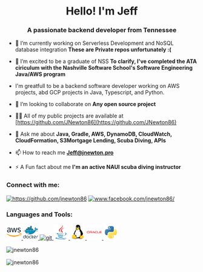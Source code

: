 <h1 align="center">Hello! I'm Jeff</h1>
<h3 align="center">A passionate backend developer from Tennessee</h3>

- 🔭 I’m currently working on Serverless Development and NoSQL database integration **These are Private repos unfortunately :(**

- 🌱 I’m excited to be a graduate of NSS **To clarify, I've completed the ATA ciriculum with the Nashville Software School's Software Engineering Java/AWS program**
- I'm greatfull to be a backend software developer working on AWS projects, abd GCP projects in Java, Typescript, and Python. 

- 👯 I’m looking to collaborate on **Any open source project**

- 👨‍💻 All of my public projects are available at [https://github.com/JNewton86](https://github.com/JNewton86)

- 💬 Ask me about **Java, Gradle, AWS, DynamoDB, CloudWatch, CloudFormation, S3Mortgage Lending, Scuba Diving, APIs**

- 📫 How to reach me **Jeff@jnewton.pro**

- ⚡ A Fun fact about me **I'm an active NAUI scuba diving instructor**

<h3 align="left">Connect with me:</h3>
<p align="left">
<a href="https://linkedin.com/in/https://github.com/jnewton86" target="blank"><img align="center" src="https://raw.githubusercontent.com/rahuldkjain/github-profile-readme-generator/master/src/images/icons/Social/linked-in-alt.svg" alt="https://github.com/jnewton86" height="30" width="40" /></a>
<a href="https://fb.com/www.facebook.com/jnewton86/" target="blank"><img align="center" src="https://raw.githubusercontent.com/rahuldkjain/github-profile-readme-generator/master/src/images/icons/Social/facebook.svg" alt="www.facebook.com/jnewton86/" height="30" width="40" /></a>
</p>

<h3 align="left">Languages and Tools:</h3>
<p align="left"> <a href="https://aws.amazon.com" target="_blank" rel="noreferrer"> <img src="https://raw.githubusercontent.com/devicons/devicon/master/icons/amazonwebservices/amazonwebservices-original-wordmark.svg" alt="aws" width="40" height="40"/> </a> <a href="https://www.docker.com/" target="_blank" rel="noreferrer"> <img src="https://raw.githubusercontent.com/devicons/devicon/master/icons/docker/docker-original-wordmark.svg" alt="docker" width="40" height="40"/> </a> <a href="https://git-scm.com/" target="_blank" rel="noreferrer"> <img src="https://www.vectorlogo.zone/logos/git-scm/git-scm-icon.svg" alt="git" width="40" height="40"/> </a> <a href="https://www.java.com" target="_blank" rel="noreferrer"> <img src="https://raw.githubusercontent.com/devicons/devicon/master/icons/java/java-original.svg" alt="java" width="40" height="40"/> </a> <a href="https://www.linux.org/" target="_blank" rel="noreferrer"> <img src="https://raw.githubusercontent.com/devicons/devicon/master/icons/linux/linux-original.svg" alt="linux" width="40" height="40"/> </a> <a href="https://www.oracle.com/" target="_blank" rel="noreferrer"> <img src="https://raw.githubusercontent.com/devicons/devicon/master/icons/oracle/oracle-original.svg" alt="oracle" width="40" height="40"/> </a> <a href="https://www.python.org" target="_blank" rel="noreferrer"> <img src="https://raw.githubusercontent.com/devicons/devicon/master/icons/python/python-original.svg" alt="python" width="40" height="40"/> </a> </p>

<p><img align="center" src="https://github-readme-stats.vercel.app/api/top-langs?username=jnewton86&show_icons=true&locale=en&layout=compact" alt="jnewton86" /></p>

<p><img align="center" src="https://github-readme-streak-stats.herokuapp.com/?user=jnewton86&" alt="jnewton86" /></p>
